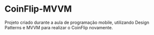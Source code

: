 # CoinFlip-MVVM
Projeto criado durante a aula de programação mobile, utilizando Design Patterns e MVVM para realizar o CoinFlip novamente.

